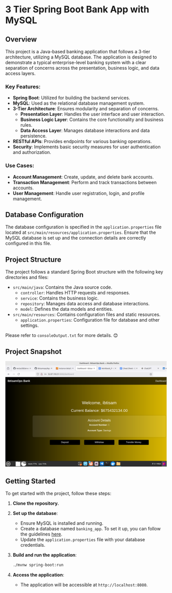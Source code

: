 # 3 Tier Spring Boot Bank App with MySQL

## Overview
This project is a Java-based banking application that follows a 3-tier architecture, utilizing a MySQL database. The application is designed to demonstrate a typical enterprise-level banking system with a clear separation of concerns across the presentation, business logic, and data access layers.

### Key Features:
- **Spring Boot**: Utilized for building the backend services.
- **MySQL**: Used as the relational database management system.
- **3-Tier Architecture**: Ensures modularity and separation of concerns.
  - **Presentation Layer**: Handles the user interface and user interaction.
  - **Business Logic Layer**: Contains the core functionality and business rules.
  - **Data Access Layer**: Manages database interactions and data persistence.
- **RESTful APIs**: Provides endpoints for various banking operations.
- **Security**: Implements basic security measures for user authentication and authorization.

### Use Cases:
- **Account Management**: Create, update, and delete bank accounts.
- **Transaction Management**: Perform and track transactions between accounts.
- **User Management**: Handle user registration, login, and profile management.

## Database Configuration
The database configuration is specified in the `application.properties` file located at `src/main/resources/application.properties`. Ensure that the MySQL database is set up and the connection details are correctly configured in this file.

## Project Structure
The project follows a standard Spring Boot structure with the following key directories and files:
- `src/main/java`: Contains the Java source code.
  - `controller`: Handles HTTP requests and responses.
  - `service`: Contains the business logic.
  - `repository`: Manages data access and database interactions.
  - `model`: Defines the data models and entities.
- `src/main/resources`: Contains configuration files and static resources.
  - `application.properties`: Configuration file for database and other settings.

Please refer to `consoleOutput.txt` for more details. 😊

## Project Snapshot
![Project Snapshot](./projectSnapshot.png)

## Getting Started
To get started with the project, follow these steps:

1. **Clone the repository.**
 
2. **Set up the database**:
   - Ensure MySQL is installed and running.
   - Create a database named `banking_app`. To set it up, you can follow the guidelines [here](https://github.com/ibtisamops/nectar/blob/main/mysql/MySQL.md).
   - Update the `application.properties` file with your database credentials.

3. **Build and run the application**:
   ```bash
   ./mvnw spring-boot:run
   ```

4. **Access the application**:
   - The application will be accessible at `http://localhost:8080`.
